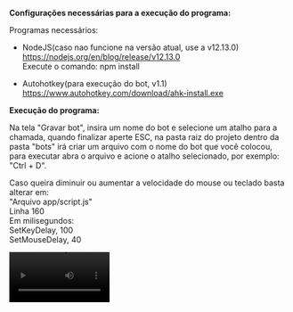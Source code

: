 <b> Configurações necessárias para a execução do programa: </b>

Programas necessários:

- NodeJS(caso nao funcione na versão atual, use a v12.13.0) <br>
https://nodejs.org/en/blog/release/v12.13.0 <br>
Execute o comando: npm install

- Autohotkey(para execução do bot, v1.1) <br> 
https://www.autohotkey.com/download/ahk-install.exe

<b> Execução do programa: </b>

Na tela "Gravar bot", insira um nome do bot e selecione um atalho para a chamada, quando finalizar aperte ESC, na pasta raiz do projeto dentro da pasta "bots" irá criar um arquivo com o nome do bot que você colocou, para executar abra o arquivo e acione o atalho selecionado, por exemplo: "Ctrl + D".

Caso queira diminuir ou aumentar a velocidade do mouse ou teclado basta alterar em: <br>
"Arquivo app/script.js" <br>
Linha 160 <br>
Em milisegundos: <br>
SetKeyDelay, 100 <br>
SetMouseDelay, 40 <br>

<video src='video.mp4' width=180>


